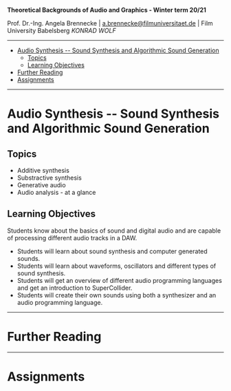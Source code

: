<!-- ---  
title: Theoretical Backgrounds of Audio and Graphics
author: Angela Brennecke
affiliation: Film University Babelsberg KONRAD WOLF
date: Winter term 20/21
---   -->
**Theoretical Backgrounds of Audio and Graphics - Winter term 20/21**

Prof. Dr.-Ing. Angela Brennecke | a.brennecke@filmuniversitaet.de | Film University Babelsberg *KONRAD WOLF*

---

- [Audio Synthesis -- Sound Synthesis and Algorithmic Sound Generation](#audio-synthesis----sound-synthesis-and-algorithmic-sound-generation)
  - [Topics](#topics)
  - [Learning Objectives](#learning-objectives)
- [Further Reading](#further-reading)
- [Assignments](#assignments)

---


# Audio Synthesis -- Sound Synthesis and Algorithmic Sound Generation


## Topics

- Additive synthesis
- Substractive synthesis
- Generative audio
- Audio analysis - at a glance


## Learning Objectives

Students know about the basics of sound and digital audio and are capable of processing different audio tracks in a DAW. 

- Students will learn about sound synthesis and computer generated sounds.
- Students will learn about waveforms, oscillators and different types of sound synthesis.
- Students will get an overview of different audio programming languages and get an introduction to SuperCollider.
- Students will create their own sounds using both a synthesizer and an audio programming language.

---

# Further Reading



--- 

# Assignments


